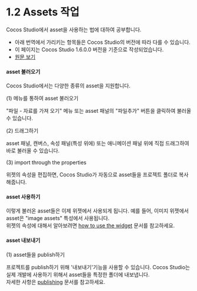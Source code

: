 # 1.2 Assets 작업


Cocos Studio에서 asset을 사용하는 법에 대하여 공부합니다.
* 아래 번역에서 가리키는 항목들은 Cocos Studio의 버전에 따라 다를 수 있습니다.
* 이 페이지는 Cocos Studio 1.6.0.0 버전을 기준으로 작성되었습니다.
* [원문 보기](en.md)


#### asset 불러오기

Cocos Studio에서는 다양한 종류의 asset을 지원합니다.

(1) 메뉴를 통하여 asset 불러오기

"파일 - 자료를 가져 오기" 메뉴 또는 asset 패널의 "파일추가" 버튼을 클릭하여 불러올 수 있습니다.

(2) 드래그하기

asset 패널, 캔버스, 속성 패널(특성 위에) 또는 애니메이션 패널 위에 직접 드래그하여 바로 불러올 수 있습니다.

(3) import through the properties

위젯의 속성을 편집하면, Cocos Studio가 자동으로 asset들을 프로젝트 폴더로 복사해줍니다.

#### asset 사용하기

이렇게 불러온 asset들은 이제 위젯에서 사용되게 됩니다. 예를 들어, 이미지 위젯에서 asset은 "image assets" 특성에서 사용됩니다.<br>
위젯의 속성에 대해서 알아보려면 [how to use the widget](../../chapter3/how-to-use-controls/en.md) 문서를 참고하세요.

#### asset 내보내기

(1) asset들을 publish하기

프로젝트를 publish하기 위해 '내보내기'기능을 사용할 수 있습니다. Cocos Studio는 실제 개발에 사용하기 위해서 asset들을 특정한 폴더에 내보냅니다.<br>
자세한 사항은 [publishing](../../chapter2/publish-game/publish/en.md) 문서를 참고하세요.
